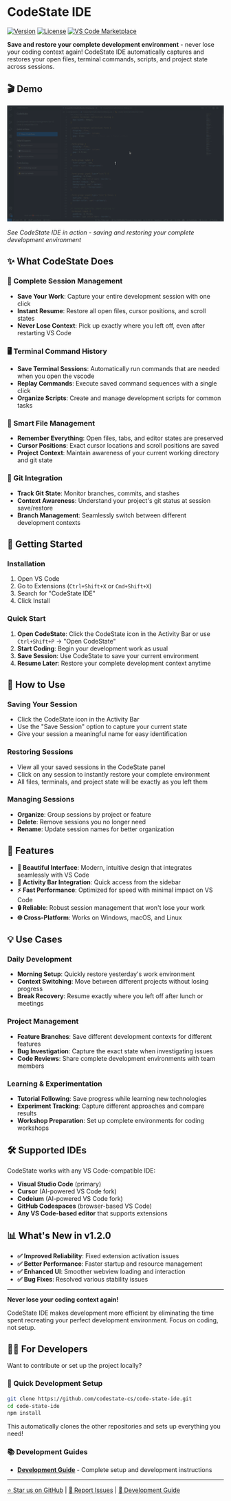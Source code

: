 # CodeState IDE

[![Version](https://img.shields.io/badge/version-1.2.0-blue.svg)](https://github.com/codestate-cs/code-state-ide)
[![License](https://img.shields.io/badge/license-MIT-green.svg)](LICENSE)
[![VS Code Marketplace](https://img.shields.io/badge/VS%20Code-Marketplace-blue.svg)](https://marketplace.visualstudio.com/items?itemName=karthikchinasani.codestate-ide)

**Save and restore your complete development environment** - never lose your coding context again! CodeState IDE automatically captures and restores your open files, terminal commands, scripts, and project state across sessions.

## 🎬 Demo

![CodeState IDE Demo](https://raw.githubusercontent.com/codestate-cs/code-state-ide/refs/heads/main/assets/Codestate.gif)

*See CodeState IDE in action - saving and restoring your complete development environment*

## ✨ What CodeState Does

### 💾 Complete Session Management
- **Save Your Work**: Capture your entire development session with one click
- **Instant Resume**: Restore all open files, cursor positions, and scroll states
- **Never Lose Context**: Pick up exactly where you left off, even after restarting VS Code

### 🖥️ Terminal Command History
- **Save Terminal Sessions**: Automatically run commands that are needed when you open the vscode
- **Replay Commands**: Execute saved command sequences with a single click
- **Organize Scripts**: Create and manage development scripts for common tasks

### 📁 Smart File Management
- **Remember Everything**: Open files, tabs, and editor states are preserved
- **Cursor Positions**: Exact cursor locations and scroll positions are saved
- **Project Context**: Maintain awareness of your current working directory and git state

### 🌿 Git Integration
- **Track Git State**: Monitor branches, commits, and stashes
- **Context Awareness**: Understand your project's git status at session save/restore
- **Branch Management**: Seamlessly switch between different development contexts

## 🚀 Getting Started

### Installation
1. Open VS Code
2. Go to Extensions (`Ctrl+Shift+X` or `Cmd+Shift+X`)
3. Search for "CodeState IDE"
4. Click Install

### Quick Start
1. **Open CodeState**: Click the CodeState icon in the Activity Bar or use `Ctrl+Shift+P` → "Open CodeState"
2. **Start Coding**: Begin your development work as usual
3. **Save Session**: Use CodeState to save your current environment
4. **Resume Later**: Restore your complete development context anytime

## 🎯 How to Use

### Saving Your Session
- Click the CodeState icon in the Activity Bar
- Use the "Save Session" option to capture your current state
- Give your session a meaningful name for easy identification

### Restoring Sessions
- View all your saved sessions in the CodeState panel
- Click on any session to instantly restore your complete environment
- All files, terminals, and project state will be exactly as you left them

### Managing Sessions
- **Organize**: Group sessions by project or feature
- **Delete**: Remove sessions you no longer need
- **Rename**: Update session names for better organization

## 🎨 Features

- **🎨 Beautiful Interface**: Modern, intuitive design that integrates seamlessly with VS Code
- **📱 Activity Bar Integration**: Quick access from the sidebar
- **⚡ Fast Performance**: Optimized for speed with minimal impact on VS Code
- **🔒 Reliable**: Robust session management that won't lose your work
- **🌐 Cross-Platform**: Works on Windows, macOS, and Linux

## 💡 Use Cases

### Daily Development
- **Morning Setup**: Quickly restore yesterday's work environment
- **Context Switching**: Move between different projects without losing progress
- **Break Recovery**: Resume exactly where you left off after lunch or meetings

### Project Management
- **Feature Branches**: Save different development contexts for different features
- **Bug Investigation**: Capture the exact state when investigating issues
- **Code Reviews**: Share complete development environments with team members

### Learning & Experimentation
- **Tutorial Following**: Save progress while learning new technologies
- **Experiment Tracking**: Capture different approaches and compare results
- **Workshop Preparation**: Set up complete environments for coding workshops

## 🛠️ Supported IDEs

CodeState works with any VS Code-compatible IDE:
- **Visual Studio Code** (primary)
- **Cursor** (AI-powered VS Code fork)
- **Codeium** (AI-powered VS Code fork)
- **GitHub Codespaces** (browser-based VS Code)
- **Any VS Code-based editor** that supports extensions

## 📊 What's New in v1.2.0

- **✅ Improved Reliability**: Fixed extension activation issues
- **✅ Better Performance**: Faster startup and resource management
- **✅ Enhanced UI**: Smoother webview loading and interaction
- **✅ Bug Fixes**: Resolved various stability issues

---

**Never lose your coding context again!** 

CodeState IDE makes development more efficient by eliminating the time spent recreating your perfect development environment. Focus on coding, not setup.

## 👨‍💻 For Developers

Want to contribute or set up the project locally? 

### 🚀 Quick Development Setup
```bash
git clone https://github.com/codestate-cs/code-state-ide.git
cd code-state-ide
npm install
```

This automatically clones the other repositories and sets up everything you need!

### 📚 Development Guides
- **[Development Guide](DEVELOPMENT.md)** - Complete setup and development instructions

---

[⭐ Star us on GitHub](https://github.com/codestate-cs/code-state-ide) | [🐛 Report Issues](https://github.com/codestate-cs/code-state-ide/issues) | [📖 Development Guide](DEVELOPMENT.md)